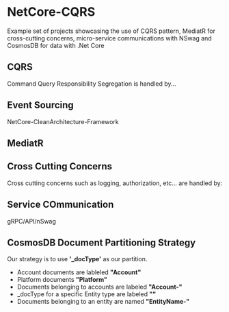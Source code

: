 # NetCore-CQRS
Example set of projects showcasing the use of CQRS pattern, MediatR for cross-cutting concerns, micro-service communications with NSwag and CosmosDB for data with .Net Core

## CQRS

Command Query Responsibility Segregation is handled by...

## Event Sourcing

NetCore-CleanArchitecture-Framework

## MediatR

## Cross Cutting Concerns

Cross cutting concerns such as logging, authorization, etc... are handled by:

## Service COmmunication
gRPC/API/nSwag

## CosmosDB Document Partitioning Strategy
Our strategy is to use **'_docType'** as our partition.
 * Account documents are lableled **"Account"**
 * Platform documents **"Platform"**
 * Documents belonging to accounts are labeled **"Account-<AccountID>"**
 * _docType for a specific Entity type are labeled **"<EntityName>"**
 * Documents belonging to an entity are named **"EntityName-<EntityId>"**
